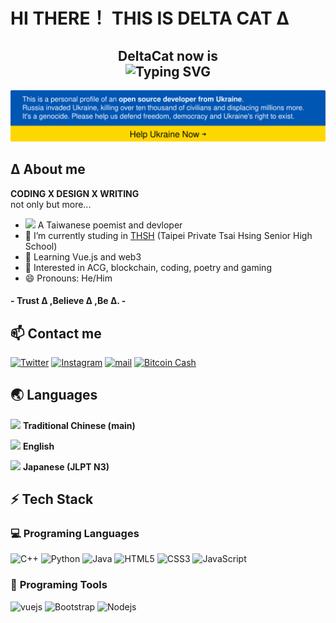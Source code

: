 # HI THERE！ THIS IS **DELTA CAT Δ**


## <div style="text-align:center"> DeltaCat now is<div>![Typing SVG](https://readme-typing-svg.herokuapp.com?size=25&color=000000&vCenter=true&height=40&lines=coding+project;writing+poetry;designing+product)

[![SWUbanner](https://raw.githubusercontent.com/vshymanskyy/StandWithUkraine/main/banner-personal-page.svg)](https://vshymanskyy.github.io/StandWithUkraine)
    

## Δ **About me**

**CODING X DESIGN X WRITING**  
    not only but more...  
- <img src="https://upload.wikimedia.org/wikipedia/commons/7/72/Flag_of_the_Republic_of_China.svg" width="25"/>  A Taiwanese poemist and devloper
- 🔭 I’m currently studing in [THSH](https://www.thsh.tp.edu.tw/nss/s/thsh/index) (Taipei Private Tsai Hsing Senior High School)
- 🌱 Learning Vue.js and web3
- 💬 Interested in ACG, blockchain, coding, poetry and gaming
- 😄 Pronouns: He/Him

#### - **Trust Δ ,Believe Δ ,Be Δ.** -


## :mailbox: **Contact me**  

[![Twitter](https://img.shields.io/badge/Twitter-ClickMe-blue?style=for-the-badge&logo=twitter)](http://twitter.com/_Delta_Cat_)
[![Instagram](https://img.shields.io/badge/Instagram-ClickMe-orange?style=for-the-badge&logo=instagram)](http://instagram.com/_Delta_Cat_)
[![mail](https://img.shields.io/badge/mail-me%40deltacat.xyz-yellow?style=for-the-badge&logo=gmail)](mailto:me@deltacat.xyz)
[![Bitcoin Cash](https://img.shields.io/badge/Bitcoin%20Cash-Donate-brightgreen?style=for-the-badge&logo=bitcoin+cash)](https://tipb.ch/DeltaCat)

    

## :earth_asia: **Languages**  

<img src="https://upload.wikimedia.org/wikipedia/commons/7/72/Flag_of_the_Republic_of_China.svg" width="25"/> **Traditional Chinese (main)**
    
<img src="https://upload.wikimedia.org/wikipedia/en/a/a4/Flag_of_the_United_States.svg" width="25"/> **English**
    
<img src="https://upload.wikimedia.org/wikipedia/commons/9/9e/Flag_of_Japan.svg" width="25"/> **Japanese (JLPT N3)**


## ⚡ Tech Stack
### :computer: **Programing Languages** 
    
![C++](https://img.shields.io/badge/-C++-00599C?style=flat-square&logo=c)
![Python](https://img.shields.io/badge/-Python-black?style=flat-square&logo=Python) 
![Java](https://img.shields.io/badge/-java-E34A86?style=flat-square&logo=java)
![HTML5](https://img.shields.io/badge/-HTML5-E34F26?style=flat-square&logo=html5&logoColor=white)
![CSS3](https://img.shields.io/badge/-CSS3-1572B6?style=flat-square&logo=css3)
![JavaScript](https://img.shields.io/badge/-JavaScript-black?style=flat-square&logo=javascript)

### 🧰 **Programing Tools** 

![vuejs](https://img.shields.io/badge/-Vuejs-228B22?style=flat-square&logo=vue.js)
![Bootstrap](https://img.shields.io/badge/-Bootstrap-563D7C?style=flat-square&logo=bootstrap)
![Nodejs](https://img.shields.io/badge/-Nodejs-black?style=flat-square&logo=Node.js)


    





